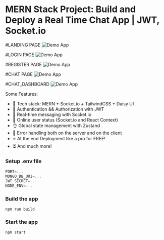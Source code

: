 # MERN Stack Project: Build and Deploy a Real Time Chat App | JWT, Socket.io


#LANDING PAGE
![Demo App](https://i.ibb.co/qrLjZGm/front-1.png)

#LOGIN PAGE
![Demo App](https://i.ibb.co/hBK0jmm/login.png)

#REGISTER PAGE
![Demo App](https://i.ibb.co/D4HfQC9/signup-1.png)

#CHAT PAGE
![Demo App](https://i.ibb.co/nbCCWHg/chat.png)

#CHAT_DASHBOARD
![Demo App](https://i.ibb.co/YLY8Cbj/chat-1.png)

Some Features:

-   🌟 Tech stack: MERN + Socket.io + TailwindCSS + Daisy UI
-   🎃 Authentication && Authorization with JWT
-   👾 Real-time messaging with Socket.io
-   🚀 Online user status (Socket.io and React Context)
-   👌 Global state management with Zustand
-   🐞 Error handling both on the server and on the client
-   ⭐ At the end Deployment like a pro for FREE!
-   ⏳ And much more!

### Setup .env file

```js
PORT=...
MONGO_DB_URI=...
JWT_SECRET=...
NODE_ENV=...
```

### Build the app

```shell
npm run build
```

### Start the app

```shell
npm start
```
